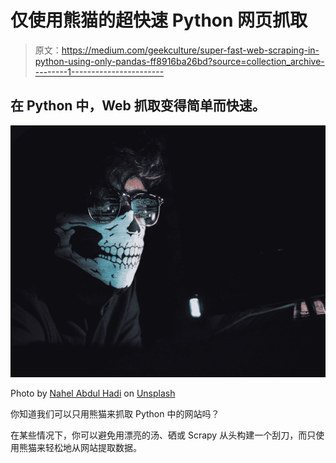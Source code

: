 # 仅使用熊猫的超快速 Python 网页抓取

> 原文：<https://medium.com/geekculture/super-fast-web-scraping-in-python-using-only-pandas-ff8916ba26bd?source=collection_archive---------1----------------------->

## 在 Python 中，Web 抓取变得简单而快速。

![](img/ab4e4d5e89e3dfe89208e478a83de979.png)

Photo by [Nahel Abdul Hadi](https://unsplash.com/@nahelabdlhadi?utm_source=medium&utm_medium=referral) on [Unsplash](https://unsplash.com?utm_source=medium&utm_medium=referral)

你知道我们可以只用熊猫来抓取 Python 中的网站吗？

在某些情况下，你可以避免用漂亮的汤、硒或 Scrapy 从头构建一个刮刀，而只使用熊猫来轻松地从网站提取数据。